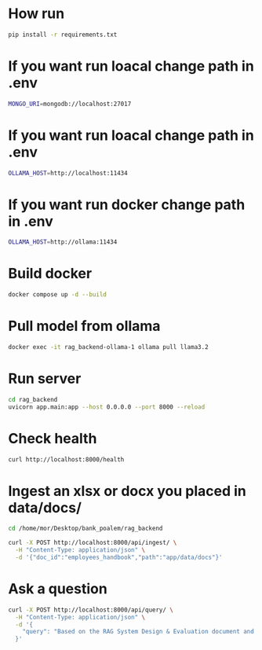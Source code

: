 # How run 
```sh 
pip install -r requirements.txt
```


# If you want run loacal change path in .env
```sh
MONGO_URI=mongodb://localhost:27017
```

# If you want run loacal change path in .env
```sh
OLLAMA_HOST=http://localhost:11434
```
# If you want run docker change path in .env
```sh
OLLAMA_HOST=http://ollama:11434
```



# Build docker 
```sh
docker compose up -d --build
```

# Pull model from ollama 
```sh
docker exec -it rag_backend-ollama-1 ollama pull llama3.2
```

# Run server 
```sh
cd rag_backend
uvicorn app.main:app --host 0.0.0.0 --port 8000 --reload
```

# Check health
```sh
curl http://localhost:8000/health
```


# Ingest an xlsx or docx you placed in data/docs/
```sh
cd /home/mor/Desktop/bank_poalem/rag_backend
```
```sh
curl -X POST http://localhost:8000/api/ingest/ \
  -H "Content-Type: application/json" \
  -d '{"doc_id":"employees_handbook","path":"app/data/docs"}'

```


# Ask a question
```sh
curl -X POST http://localhost:8000/api/query/ \
  -H "Content-Type: application/json" \
  -d '{
    "query": "Based on the RAG System Design & Evaluation document and the consolidated model performance data, summarize the recommended retriever fusion strategy and how it combines lexical and semantic search using Reciprocal Rank Fusion (RRF). Also explain how knowledge graphs are integrated into the retrieval process for hybrid search."
  }'


```